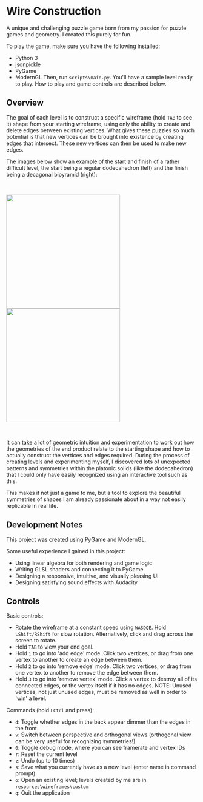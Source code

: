 # Wire Construction

A unique and challenging puzzle game born from my passion for puzzle games and geometry. I created this purely for fun.

To play the game, make sure you have the following installed:
- Python 3
- jsonpickle
- PyGame
- ModernGL
 Then, run `scripts\main.py`. You'll have a sample level ready to play. How to play and game controls are described below.

## Overview

The goal of each level is to construct a specific wireframe (hold `TAB` to see it) shape from your starting wireframe, using only the ability to create and delete edges between existing vertices. What gives these puzzles so much potential is that new vertices can be brought into existence by creating edges that intersect. These new vertices can then be used to make new edges.

The images below show an example of the start and finish of a rather difficult level, the start being a regular dodecahedron (left) and the finish being a decagonal bipyramid (right):

&nbsp;  

<img src="https://github.com/Aledax/WireConstruction/assets/89650652/7d102db6-2969-4774-8dca-c8c77316b420" width="300" height="300">
<img src="https://github.com/Aledax/WireConstruction/assets/89650652/90a4a217-d168-4bcc-89fa-9da723a326d2" width="300" height="300">

&nbsp;  

It can take a lot of geometric intuition and experimentation to work out how the geometries of the end product relate to the starting shape and how to actually construct the vertices and edges required. During the process of creating levels and experimenting myself, I discovered lots of unexpected patterns and symmetries within the platonic solids (like the dodecahedron) that I could only have easily recognized using an interactive tool such as this.

This makes it not just a game to me, but a tool to explore the beautiful symmetries of shapes I am already passionate about in a way not easily replicable in real life.

## Development Notes

This project was created using PyGame and ModernGL.

Some useful experience I gained in this project:
- Using linear algebra for both rendering and game logic
- Writing GLSL shaders and connecting it to PyGame
- Designing a responsive, intuitive, and visually pleasing UI
- Designing satisfying sound effects with Audacity

## Controls

Basic controls:
- Rotate the wireframe at a constant speed using `WASDQE`. Hold `LShift/RShift` for slow rotation. Alternatively, click and drag across the screen to rotate.
- Hold `TAB` to view your end goal.
- Hold `1` to go into 'add edge' mode. Click two vertices, or drag from one vertex to another to create an edge between them.
- Hold `2` to go into 'remove edge' mode. Click two vertices, or drag from one vertex to another to remove the edge between them.
- Hold `3` to go into 'remove vertex' mode. Click a vertex to destroy all of its connected edges, or the vertex itself if it has no edges. NOTE: Unused vertices, not just unused edges, must be removed as well in order to 'win' a level.

Commands (hold `LCtrl` and press):
- `d`: Toggle whether edges in the back appear dimmer than the edges in the front
- `v`: Switch between perspective and orthogonal views (orthogonal view can be very useful for recognizing symmetries!)
- `0`: Toggle debug mode, where you can see framerate and vertex IDs
- `r`: Reset the current level
- `z`: Undo (up to 10 times)
- `s`: Save what you currently have as a new level (enter name in command prompt)
- `o`: Open an existing level; levels created by me are in `resources\wireframes\custom`
- `q`: Quit the application
